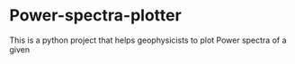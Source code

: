 # Power-spectra-plotter
This is a python project that helps geophysicists to plot Power spectra of a given 
